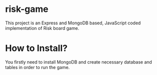 # risk-game

This project is an Express and MongoDB based, JavaScript coded implementation of Risk board game. 


# How to Install?

You firstly need to install MongoDB and create necessary database and tables in order to run the game.
 
